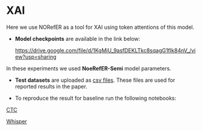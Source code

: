 # XAI 
Here we use NORefER as a tool for XAI using token attentions of this model.

- **Model checkpoints** are available in the link below:

  https://drive.google.com/file/d/1KgMiU_9asfDEKLTkc8sqagG1fIk84nV_/view?usp=sharing

In these experiments we used **NoeRefER-Semi** model parameters.

- **Test datasets** are uploaded as [csv files](https://github.com/aixplain/NoRefER/tree/main/dataset). These files are used for reported results in the paper.

- To reproduce the result for baseline run the following notebooks:

[CTC](https://github.com/aixplain/NoRefER/blob/main/icassp-xai/baseline/CTC/ASR_confidence_estimation.ipynb)

[Whisper](https://github.com/aixplain/NoRefER/blob/main/icassp-xai/baseline/ASR_whisper/whisper_base.ipynb)



